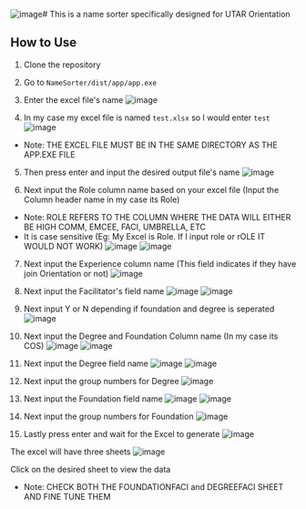 ![image](https://github.com/user-attachments/assets/cb3fdd33-d5aa-4958-9b6e-cea4fc648e2f)# This is a name sorter specifically designed for UTAR Orientation

## How to Use
1. Clone the repository
2. Go to `NameSorter/dist/app/app.exe`
3. Enter the excel file's name
![image](https://github.com/user-attachments/assets/fc885bbf-5892-4855-b641-5975c3c2e71b)

4. In my case my excel file is named `test.xlsx` so I would enter `test`
![image](https://github.com/user-attachments/assets/d49bff75-716e-40de-b3e5-0e0992567d00)
* Note: THE EXCEL FILE MUST BE IN THE SAME DIRECTORY AS THE APP.EXE FILE

5. Then press enter and input the desired output file's name
![image](https://github.com/user-attachments/assets/259b2f3a-535d-453f-aa6f-c25636c1d10a)

6. Next input the Role column name based on your excel file (Input the Column header name in my case its Role)
* Note: ROLE REFERS TO THE COLUMN WHERE THE DATA WILL EITHER BE HIGH COMM, EMCEE, FACI, UMBRELLA, ETC
* It is case sensitive (Eg: My Excel is Role. If I input role or rOLE IT WOULD NOT WORK)
![image](https://github.com/user-attachments/assets/38bce60d-a421-4005-8c8b-7f195b33978d)
![image](https://github.com/user-attachments/assets/0bfccdec-7acf-4632-b623-e525f0d48974)

7. Next input the Experience column name (This field indicates if they have join Orientation or not)
![image](https://github.com/user-attachments/assets/a8407b13-1ba7-4913-bc8b-97adcf207152)

8. Next input the Facilitator's field name
![image](https://github.com/user-attachments/assets/385fadc6-97ca-4f73-ba18-30973d633043)
![image](https://github.com/user-attachments/assets/c59705ad-2aa2-446e-8fe9-f6f507a525b0)

9. Next input Y or N depending if foundation and degree is seperated
![image](https://github.com/user-attachments/assets/4d3fdb16-f588-4798-88f7-2ba38de2e6d1)

10. Next input the Degree and Foundation Column name (In my case its COS)
![image](https://github.com/user-attachments/assets/4afc9034-785e-4642-9d29-4f09a69a2b43)
![image](https://github.com/user-attachments/assets/3ab8ba7e-e3c6-4531-8b9e-fb60e231620f)

11. Next input the Degree field name
![image](https://github.com/user-attachments/assets/aa7c2510-e1fc-4d56-ae24-f28afa9172f2)
![image](https://github.com/user-attachments/assets/8a3898ba-052c-40f3-9007-eafc37cd02b6)

12. Next input the group numbers for Degree
![image](https://github.com/user-attachments/assets/4f9eb10a-ebcd-42d1-92f6-e10999342174)

13. Next input the Foundation field name
![image](https://github.com/user-attachments/assets/857b91cc-95fa-434f-9b1a-d240ddf4342a)
![image](https://github.com/user-attachments/assets/19dfaded-03e8-480a-84da-b9c4b20a7398)

14. Next input the group numbers for Foundation
![image](https://github.com/user-attachments/assets/8ea84aba-894b-424d-a73b-8ba5a4136355)

15. Lastly press enter and wait for the Excel to generate
![image](https://github.com/user-attachments/assets/bc0eac56-0741-43f7-91ef-fd204d789f62)

The excel will have three sheets
![image](https://github.com/user-attachments/assets/4d94e5be-1706-48de-a653-4297bf1df73a)

Click on the desired sheet to view the data
* Note: CHECK BOTH THE FOUNDATIONFACI and DEGREEFACI SHEET AND FINE TUNE THEM
